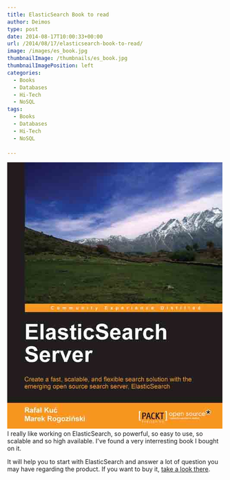 ```yaml
---
title: ElasticSearch Book to read
author: Deimos
type: post
date: 2014-08-17T10:00:33+00:00
url: /2014/08/17/elasticsearch-book-to-read/
image: /images/es_book.jpg
thumbnailImage: /thumbnails/es_book.jpg
thumbnailImagePosition: left
categories:
  - Books
  - Databases
  - Hi-Tech
  - NoSQL
tags:
  - Books
  - Databases
  - Hi-Tech
  - NoSQL

---
```

![es_book](/images/es_book.jpg)
I really like working on ElasticSearch, so powerful, so easy to use, so scalable and so high available. I've found a very interresting book I bought on it.

It will help you to start with ElasticSearch and answer a lot of question you may have regarding the product. If you want to buy it, [take a look there](http://www.packtpub.com/big-data-and-business-inteliigence/elasticsearch-server).